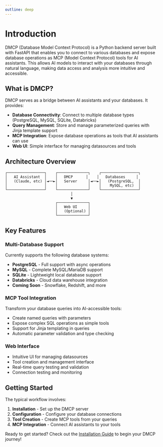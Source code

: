 ```yaml
---
outline: deep
---
```


# Introduction

DMCP (Database Model Context Protocol) is a Python backend server built with FastAPI that enables you to connect to various databases and expose database operations as MCP (Model Context Protocol) tools for AI assistants. This allows AI models to interact with your databases through natural language, making data access and analysis more intuitive and accessible.

## What is DMCP?

DMCP serves as a bridge between AI assistants and your databases. It provides:

- **Database Connectivity**: Connect to multiple database types (PostgreSQL, MySQL, SQLite, Databricks)
- **Query Management**: Store and manage parameterized queries with Jinja template support
- **MCP Integration**: Expose database operations as tools that AI assistants can use
- **Web UI**: Simple interface for managing datasources and tools


## Architecture Overview

```
┌─────────────────┐    ┌──────────────┐    ┌─────────────────┐
│   AI Assistant  │    │   DMCP      │    │   Databases     │
│   (Claude, etc) │◄──►│   Server     │◄──►│   (PostgreSQL,  │
│                 │    │              │    │    MySQL, etc)  │
└─────────────────┘    └──────────────┘    └─────────────────┘
                              │
                              ▼
                       ┌──────────────┐
                       │   Web UI     │
                       │   (Optional) │
                       └──────────────┘
```

## Key Features

### <i class="fas fa-database"></i> Multi-Database Support
Currently supports the following database systems:
- **PostgreSQL** - Full support with async operations
- **MySQL** - Complete MySQL/MariaDB support
- **SQLite** - Lightweight local database support
- **Databricks** - Cloud data warehouse integration
- **Coming Soon** - Snowflake, Redshift, and more


### <i class="fas fa-robot"></i> MCP Tool Integration
Transform your database queries into AI-accessible tools:
- Create named queries with parameters
- Expose complex SQL operations as simple tools
- Support for Jinja templating in queries
- Automatic parameter validation and type checking

### <i class="fas fa-globe"></i> Web Interface
- Intuitive UI for managing datasources
- Tool creation and management interface
- Real-time query testing and validation
- Connection testing and monitoring


## Getting Started

The typical workflow involves:

1. **<i class="fas fa-download"></i> Installation** - Set up the DMCP server
2. **<i class="fas fa-cog"></i> Configuration** - Configure your database connections
3. **<i class="fas fa-tools"></i> Tool Creation** - Create MCP tools from your queries
4. **<i class="fas fa-plug"></i> MCP Integration** - Connect AI assistants to your tools

Ready to get started? Check out the [Installation Guide](./get-started.md) to begin your DMCP journey!
